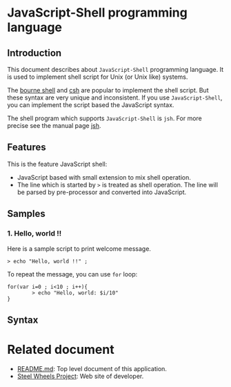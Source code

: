 # JavaScript-Shell programming language

## Introduction
This document describes about `JavaScript-Shell` programming language.
It is used to implement shell script for Unix (or Unix like) systems.

The [bourne shell](https://en.wikipedia.org/wiki/Bourne_shell) and [csh](https://en.wikipedia.org/wiki/C_shell)  are popular to implement the shell script. But these syntax are very unique and inconsistent.
If you use `JavaScript-Shell`, you can implement the script based the JavaScript syntax.

The shell program which supports `JavaScript-Shell` is `jsh`. For more precise see the manual page [jsh](https://github.com/steelwheels/JSTools/blob/master/Document/jsh-man.md).

## Features
This is the feature JavaScript shell:
* JavaScript based with small extension to mix shell operation.
* The line which is started by `>` is treated as shell operation. The line will be parsed by pre-processor and converted into JavaScript.

## Samples
### 1. Hello, world !!
Here is a sample script to print welcome message.
````
> echo "Hello, world !!" ;
````
To repeat the message, you can use `for` loop:
````
for(var i=0 ; i<10 ; i++){
        > echo "Hello, world: $i/10"
}

````

## Syntax

# Related document
* [README.md](https://github.com/steelwheels/JSRunner/blob/master/README.md): Top level document of this application.
* [Steel Wheels Project](http://steelwheels.github.io): Web site of developer.
